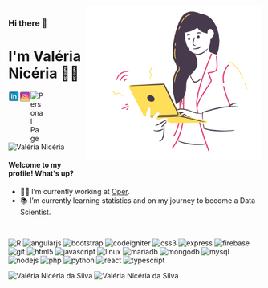 <img align="right" src="https://raw.githubusercontent.com/ValeriaNiceria/valerianiceria/master/img/girl.png" width="350"/>

### Hi there :wave:
# I'm Valéria Nicéria :woman_technologist:
<a href="https://www.linkedin.com/in/valerianiceria/" target="_blank">
<img align="left" alt="LinkedIn" src="https://raw.githubusercontent.com/ValeriaNiceria/valerianiceria/master/img/icon_linkedin.png" title="LinkedIn" width="22"/>
</a>

<a href="https://www.instagram.com/valeria.niceria.dev/" target="_blank">
<img align="left" alt="Instagram" src="https://raw.githubusercontent.com/ValeriaNiceria/valerianiceria/master/img/icon_instagram.png" title="Instagram" width="22"/>
</a>
  
<a href="https://valerianiceria.github.io/" target="_blank">
<img align="left" alt="Personal Page" src="https://raw.githubusercontent.com/ValeriaNiceria/valerianiceria/master/img/pagina-da-web.png title="Personal Page" width="25"/>
</a>

<span align="left"> <img src="https://komarev.com/ghpvc/?username=valerianiceria" alt="Valéria Nicéria" /> </span>



#### Welcome to my profile! What's up?

- :woman_technologist: I’m currently working at <a href="https://operdata.com.br/" target="_blank">Oper</a>.
- :books: I’m currently learning statistics and on my journey to become a Data Scientist.

<br/>

<p align="left"><img src="https://www.rmining.com.br/wp-content/uploads/2015/08/RStudio-Ball.png" alt="R" width="25" height="25"/> <img src="https://devicons.github.io/devicon/devicon.git/icons/angularjs/angularjs-original.svg" alt="angularjs" width="25" height="25"/> <img src="https://devicons.github.io/devicon/devicon.git/icons/bootstrap/bootstrap-plain.svg" alt="bootstrap" width="25" height="25"/> <img src="https://cdn.worldvectorlogo.com/logos/codeigniter.svg" alt="codeigniter" width="25" height="25"/> <img src="https://devicons.github.io/devicon/devicon.git/icons/css3/css3-original-wordmark.svg" alt="css3" width="25" height="25"/> <img src="https://devicons.github.io/devicon/devicon.git/icons/express/express-original-wordmark.svg" alt="express" width="25" height="25"/> <img src="https://www.vectorlogo.zone/logos/firebase/firebase-icon.svg" alt="firebase" width="25" height="25"/> <img src="https://www.vectorlogo.zone/logos/git-scm/git-scm-icon.svg" alt="git" width="25" height="25"/> <img src="https://devicons.github.io/devicon/devicon.git/icons/html5/html5-original-wordmark.svg" alt="html5" width="25" height="25"/> <img src="https://devicons.github.io/devicon/devicon.git/icons/javascript/javascript-original.svg" alt="javascript" width="25" height="25"/> <img src="https://devicons.github.io/devicon/devicon.git/icons/linux/linux-original.svg" alt="linux" width="25" height="25"/> <img src="https://www.vectorlogo.zone/logos/mariadb/mariadb-icon.svg" alt="mariadb" width="25" height="25"/> <img src="https://devicons.github.io/devicon/devicon.git/icons/mongodb/mongodb-original-wordmark.svg" alt="mongodb" width="25" height="25"/> <img src="https://devicons.github.io/devicon/devicon.git/icons/mysql/mysql-original-wordmark.svg" alt="mysql" width="25" height="25"/> <img src="https://devicons.github.io/devicon/devicon.git/icons/nodejs/nodejs-original-wordmark.svg" alt="nodejs" width="25" height="25"/> <img src="https://devicons.github.io/devicon/devicon.git/icons/php/php-original.svg" alt="php" width="25" height="25"/> <img src="https://devicons.github.io/devicon/devicon.git/icons/python/python-original.svg" alt="python" width="25" height="25"/> <img src="https://devicons.github.io/devicon/devicon.git/icons/react/react-original-wordmark.svg" alt="react" width="25" height="25"/> <img src="https://devicons.github.io/devicon/devicon.git/icons/typescript/typescript-original.svg" alt="typescript" width="25" height="25"/></p> 

<p align="left">
  <img src="https://github-readme-stats.vercel.app/api?username=valerianiceria&show_icons=true" alt="Valéria Nicéria da Silva" style="max-width:50%; width:50%;">
  <img src="https://github-readme-stats.vercel.app/api/top-langs/?username=valerianiceria&layout=compact&hide=html" alt="Valéria Nicéria da Silva" style="max-width:50%; width:50%;" />
</p>



<!--
**ValeriaNiceria/valerianiceria** is a ✨ _special_ ✨ repository because its `README.md` (this file) appears on your GitHub profile.

Here are some ideas to get you started:

- 🔭 I’m currently working on <a href="https://operdata.com.br/" target="_blank">Oper</a>
- 🌱 I’m currently learning ...
- 👯 I’m looking to collaborate on ...
- 🤔 I’m looking for help with ...
- 💬 Ask me about ...
- 📫 How to reach me: ...
- 😄 Pronouns: ...
- ⚡ Fun fact: ...
-->
